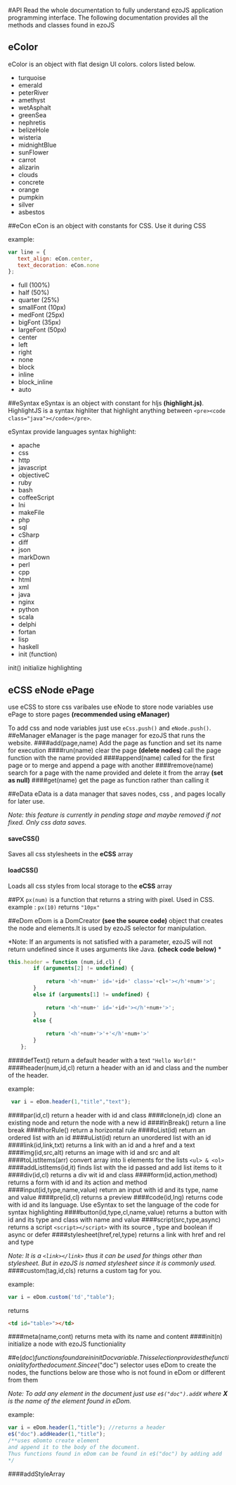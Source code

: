 #API
Read the whole documentation to fully understand ezoJS application programming interface. The following documentation provides all the methods and classes found in ezoJS

## eColor
eColor is an object with flat design UI colors.
colors listed below.
* turquoise
* emerald
* peterRiver
* amethyst
* wetAsphalt
* greenSea
* nephretis
* belizeHole
* wisteria
* midnightBlue
* sunFlower
* carrot
* alizarin
* clouds
* concrete
* orange
* pumpkin
* silver
* asbestos

##eCon
eCon is an object with constants for CSS. Use it during CSS

example:
```javascript
var line = {
   text_align: eCon.center,
   text_decoration: eCon.none
};
```
* full (100%)
* half (50%)
* quarter (25%)
* smallFont (10px)
* medFont (25px)
* bigFont (35px)
* largeFont (50px)
* center
* left
* right
* none
* block
* inline
* block_inline
* auto

##eSyntax
eSyntax is an object with constant for hljs **(highlight.js)**. HighlightJS is a syntax highliter that highlight anything between `<pre><code class="java"></code></pre>`.

eSyntax provide languages syntax highlight:
* apache
* css
* http
* javascript
* objectiveC
* ruby
* bash
* coffeeScript
* lni
* makeFile
* php
* sql
* cSharp
* diff
* json
* markDown
* perl
* cpp
* html
* xml
* java
* nginx
* python
* scala
* delphi
* fortan
* lisp
* haskell
* init (function)

init() initialize highlighting

## eCSS eNode ePage
use eCSS to store css varibales
use eNode to store node variables
use ePage to store pages **(recommended using eManager)**

To add css and node variables just use `eCss.push()` and `eNode.push()`.
##eManager
eManager is the page manager for ezoJS that runs the website. 
####add(page,name)
Add the page as function and set its name for execution
####run(name)
clear the page **(delete nodes)**
call the page function with the name provided
####append(name)
called for the first page or to merge and append a page with another
####remove(name)
search for a page with the name provided and delete it from the array **(set as null)**
####get(name)
get the page as function rather than calling it

##eData
eData is a data manager that saves nodes, css , and pages locally for later use. 

*Note: this feature is currently in pending stage and maybe removed if not fixed. Only css data saves.*
#### saveCSS()
Saves all css stylesheets in the **eCSS** array
#### loadCSS()
Loads all css styles from local storage to the **eCSS** array

##PX
`px(num)` is a function that returns a string with pixel. Used in CSS. 
example : `px(10)` returns `"10px"`

##eDom
eDom is a DomCreator **(see the source code)** object that creates the node and elements.It is used by ezoJS selector for manipulation.

*Note: If an arguments is not satisfied with a parameter, ezoJS will not return undefined since it uses arguments like Java. **(check code below)** *
```javascript
this.header = function (num,id,cl) {
		if (arguments[2] != undefined) {
			
			return '<h'+num+' id='+id+' class='+cl+'></h'+num+'>';
		}
		else if (arguments[1] != undefined) {
			
			return '<h'+num+' id='+id+'></h'+num+'>';
		}
		else {
			
			return '<h'+num+'>'+'</h'+num+'>'
		}
	};
```

####defText()
return a default header with a text `"Hello World!"`
####header(num,id,cl)
return a header with an id and class and the number of the header.

example:
```javascript
 var i = eDom.header(1,"title","text");
````
####par(id,cl)
return a header with id and class
####clone(n,id)
clone an existing node and return the node with a new id
####lnBreak()
return a line break
####horRule()
return a horizontal rule
####oList(id)
return an ordered list with an id
####uList(id)
return an unordered list with an id
####link(id,link,txt)
returns a link with an id and a href and a text
####img(id,src,alt)
returns an image with id and src and alt
####toListItems(arr)
convert array into li elements for the lists `<ul> & <ol>`
####addListItems(id,it)
finds list with the  id passed and add list items to it
####div(id,cl)
returns a div wit id and class
####form(id,action,method)
returns a form with id and its action and method
####input(id,type,name,value)
return an input with id and its type, name and value
####pre(id,cl)
returns a preview
####code(id,lng)
returns code with id and its language. Use eSyntax to set the language of the code for syntax highlighting
####button(id,type,cl,name,value)
returns a button with id and its type and class with name and value
####script(src,type,async)
returns a script `<script></script>` with its source , type and boolean if async or defer
####stylesheet(href,rel,type)
returns a link with href and rel and type

*Note: It is a `<link></link>` thus it can be used for things other than stylesheet. But in ezoJS is named stylesheet since it is commonly used.*
####custom(tag,id,cls)
returns a custom tag for you.

example:
```javascript
var i = eDom.custom('td',"table");
```
returns
```html
<td id="table>"></td>
```
####meta(name,cont)
returns meta with its name and content
####init(n)
initialize a node with ezoJS functioniality

##e$(doc)
functions found are in initDoc variable. This selection provides the functioniality for the document. Since e$("doc") selector uses eDom to create the nodes, the functions below are those who is not found in eDom or different from them

*Note: To add any element in the document just use `e$("doc").addX` where **X** is the name of the element found in eDom.*

example:
```javascript
var i = eDom.header(1,"title"); //returns a header
e$("doc").addHeader(1,"title");
/**uses eDomto create element 
and append it to the body of the document.
Thus functions found in eDom can be found in e$("doc") by adding add
*/
```
####addStyleArray




































